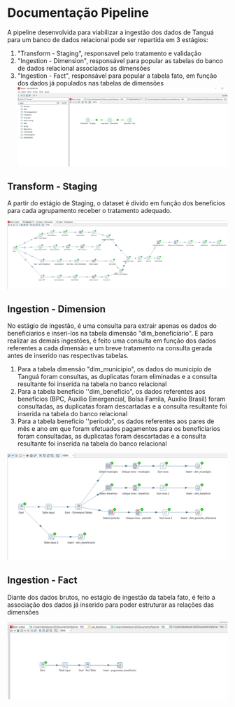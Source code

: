 # Documentação Pipeline

A pipeline desenvolvida para viabilizar a ingestão dos dados de Tanguá para um banco de dados relacional pode ser repartida em 3 estágios:
1. "Transform - Staging", responsavel pelo tratamento e validação
2. "Ingestion - Dimension", responsável para popular as tabelas do banco de dados relacional associados as dimensões
3. "Ingestion - Fact", responsável para popular a tabela fato, em função dos dados já populados nas tabelas de dimensões
![Fluxo principal da pipeline, divido em estágios](flow_images/job.PNG)

## Transform - Staging

A partir do estágio de Staging, o dataset é divido em função dos benefícios para cada agrupamento receber o tratamento adequado. 

![estágio de Transform - Staging](flow_images/ingestion_staging.PNG)

## Ingestion - Dimension

No estágio de ingestão, é uma consulta para extrair apenas os dados do beneficiarios e inseri-los na tabela dimensão "dim_beneficiario". E para realizar as demais ingestões, é feito uma consulta em função dos dados referentes a cada dimensão e um breve tratamento na consulta gerada antes de inserido nas respectivas tabelas. 
1. Para a tabela dimensão "dim_municipio", os dados do municipio de Tanguá foram consultas, as duplicatas foram eliminadas  e a consulta resultante foi inserida na tabela no banco relacional
2. Para a tabela beneficio ''dim_beneficio", os dados referentes aos beneficios (BPC, Auxilio Emergencial, Bolsa Famila, Auxilio Brasil) foram consultadas, as duplicatas foram descartadas e a consulta resultante foi inserida na tabela do banco relacional
3. Para a tabela beneficio ''periodo", os dados referentes aos pares de mês e ano em que foram efetuados pagamentos para os beneficiarios foram consultadas, as duplicatas foram descartadas e a consulta resultante foi inserida na tabela do banco relacional

![estágio de Ingestion - Dimension](flow_images/ingestion_dimension.PNG)

## Ingestion - Fact

Diante dos dados brutos, no estágio de ingestão da tabela fato, é feito a associação dos dados já inserido para poder estruturar as relações das dimensões

![estágio de Ingestion - Fact](flow_images/ingestion_fact.PNG)